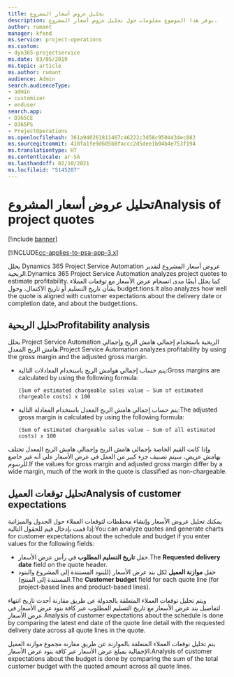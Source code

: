 ```yaml
---
title: تحليل عروض أسعار المشروع
description: يوفر هذا الموضوع معلومات حول تحليل عروض أسعار المشروع.
author: rumant
manager: kfend
ms.service: project-operations
ms.custom:
- dyn365-projectservice
ms.date: 03/05/2019
ms.topic: article
ms.author: rumant
audience: Admin
search.audienceType:
- admin
- customizer
- enduser
search.app:
- D365CE
- D365PS
- ProjectOperations
ms.openlocfilehash: 361a940261811467c46222c3d58c9504434ec882
ms.sourcegitcommit: 418fa1fe9d605b8faccc2d5dee1b04b4e753f194
ms.translationtype: HT
ms.contentlocale: ar-SA
ms.lasthandoff: 02/10/2021
ms.locfileid: "5145207"
---
```

# <a name="analysis-of-project-quotes"></a><span data-ttu-id="3ff55-103">تحليل عروض أسعار المشروع</span><span class="sxs-lookup"><span data-stu-id="3ff55-103">Analysis of project quotes</span></span>

[!include [banner](../includes/psa-now-project-operations.md)]

[!INCLUDE[cc-applies-to-psa-app-3.x](../includes/cc-applies-to-psa-app-3x.md)]

<span data-ttu-id="3ff55-104">يحلل Dynamics 365 Project Service Automation عروض أسعار المشروع لتقدير الربحية.</span><span class="sxs-lookup"><span data-stu-id="3ff55-104">Dynamics 365 Project Service Automation analyzes project quotes to estimate profitability.</span></span> <span data-ttu-id="3ff55-105">كما يحلل أيضًا مدى انسجام عرض الأسعار مع توقعات العملاء بشأن تاريخ التسليم أو تاريخ الاكتمال، وحول budget.tions.</span><span class="sxs-lookup"><span data-stu-id="3ff55-105">It also analyzes how well the quote is aligned with customer expectations about the delivery date or completion date, and about the budget.tions.</span></span>

## <a name="profitability-analysis"></a><span data-ttu-id="3ff55-106">تحليل الربحية</span><span class="sxs-lookup"><span data-stu-id="3ff55-106">Profitability analysis</span></span>

<span data-ttu-id="3ff55-107">يحلل Project Service Automation الربحية باستخدام إجمالي هامش الربح وإجمالي هامش الربح المعدل.</span><span class="sxs-lookup"><span data-stu-id="3ff55-107">Project Service Automation analyzes profitability by using the gross margin and the adjusted gross margin.</span></span>

- <span data-ttu-id="3ff55-108">يتم حساب إجمالي هوامش الربح باستخدام المعادلات التالية:</span><span class="sxs-lookup"><span data-stu-id="3ff55-108">Gross margins are calculated by using the following formula:</span></span>

  `
    (Sum of estimated chargeable sales value – Sum of estimated chargeable costs) x 100
  `
- <span data-ttu-id="3ff55-109">يتم حساب إجمالي هامش الربح المعدل باستخدام المعادلة التالية:</span><span class="sxs-lookup"><span data-stu-id="3ff55-109">The adjusted gross margin is calculated by using the following formula:</span></span>

  `
    (Sum of estimated chargeable sales value – Sum of all estimated costs) x 100
  `

<span data-ttu-id="3ff55-110">وإذا كانت القيم الخاصة بإجمالي هامش الربح وإجمالي هامش الربح المعدل تختلف بهامش عريض، سيتم تصنيف جزء كبير من العمل في عرض الأسعار على أنه غير خاضع للرسوم.</span><span class="sxs-lookup"><span data-stu-id="3ff55-110">If the values for gross margin and adjusted gross margin differ by a wide margin, much of the work in the quote is classified as non-chargeable.</span></span>

## <a name="analysis-of-customer-expectations"></a><span data-ttu-id="3ff55-111">تحليل توقعات العميل</span><span class="sxs-lookup"><span data-stu-id="3ff55-111">Analysis of customer expectations</span></span>

<span data-ttu-id="3ff55-112">يمكنك تحليل عروض الأسعار وإنشاء مخططات لتوقعات العملاء حول الجدول والميزانية إذا قمت بإدخال قيم للحقول التالية:</span><span class="sxs-lookup"><span data-stu-id="3ff55-112">You can analyze quotes and generate charts for customer expectations about the schedule and budget if you enter values for the following fields:</span></span>

- <span data-ttu-id="3ff55-113">حقل **تاريخ التسليم المطلوب** في رأس عرض الأسعار.</span><span class="sxs-lookup"><span data-stu-id="3ff55-113">The **Requested delivery date** field on the quote header.</span></span>
- <span data-ttu-id="3ff55-114">حقل **موازنة العميل** لكل بند عرض الأسعار (للبنود المستندة إلى المشروع والبنود المستندة إلى المنتج).</span><span class="sxs-lookup"><span data-stu-id="3ff55-114">The **Customer budget** field for each quote line (for project-based lines and product-based lines).</span></span>

<span data-ttu-id="3ff55-115">ويتم تحليل توقعات العملاء المتعلقة بالجدولة عن طريق مقارنة أحدث تاريخ انتهاء لتفاصيل بند عرض الأسعار مع تاريخ التسليم المطلوب عبر كافة بنود عرض الأسعار في عرض الأسعار.</span><span class="sxs-lookup"><span data-stu-id="3ff55-115">Analysis of customer expectations about the schedule is done by comparing the latest end date of the quote line detail with the requested delivery date across all quote lines in the quote.</span></span>

<span data-ttu-id="3ff55-116">يتم تحليل توقعات العملاء المتعلقة بالموازنة عن طريق مقارنة مجموع موازنة العميل الإجمالية بمبلغ عرض الأسعار عبر كافة بنود عرض الأسعار.</span><span class="sxs-lookup"><span data-stu-id="3ff55-116">Analysis of customer expectations about the budget is done by comparing the sum of the total customer budget with the quoted amount across all quote lines.</span></span>
